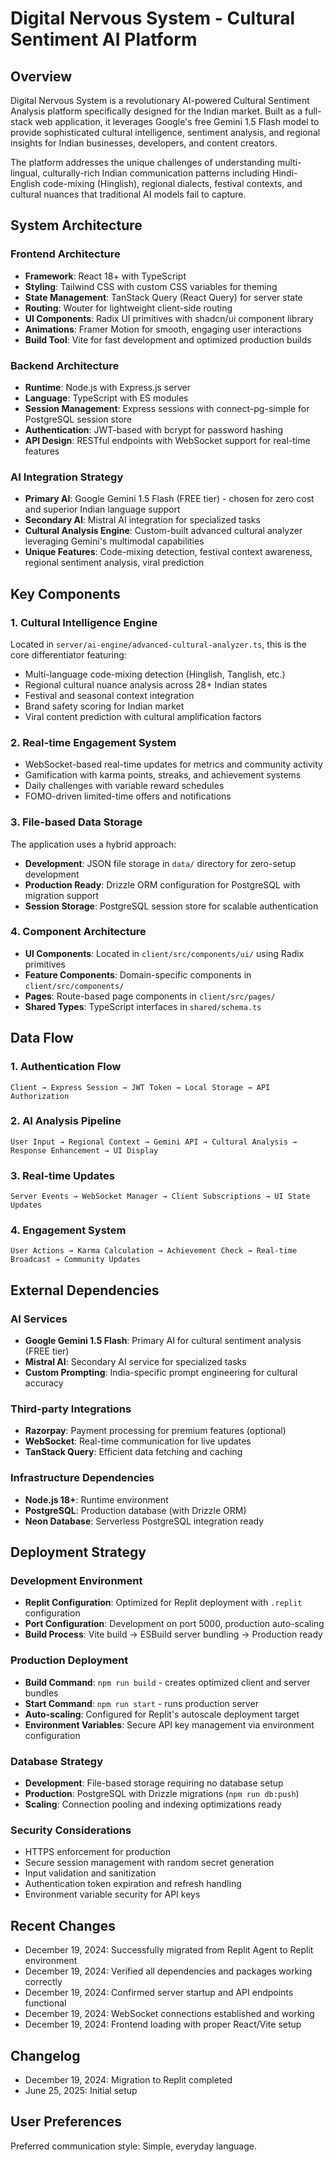 # Digital Nervous System - Cultural Sentiment AI Platform

## Overview

Digital Nervous System is a revolutionary AI-powered Cultural Sentiment Analysis platform specifically designed for the Indian market. Built as a full-stack web application, it leverages Google's free Gemini 1.5 Flash model to provide sophisticated cultural intelligence, sentiment analysis, and regional insights for Indian businesses, developers, and content creators.

The platform addresses the unique challenges of understanding multi-lingual, culturally-rich Indian communication patterns including Hindi-English code-mixing (Hinglish), regional dialects, festival contexts, and cultural nuances that traditional AI models fail to capture.

## System Architecture

### Frontend Architecture
- **Framework**: React 18+ with TypeScript
- **Styling**: Tailwind CSS with custom CSS variables for theming
- **State Management**: TanStack Query (React Query) for server state
- **Routing**: Wouter for lightweight client-side routing
- **UI Components**: Radix UI primitives with shadcn/ui component library
- **Animations**: Framer Motion for smooth, engaging user interactions
- **Build Tool**: Vite for fast development and optimized production builds

### Backend Architecture
- **Runtime**: Node.js with Express.js server
- **Language**: TypeScript with ES modules
- **Session Management**: Express sessions with connect-pg-simple for PostgreSQL session store
- **Authentication**: JWT-based with bcrypt for password hashing
- **API Design**: RESTful endpoints with WebSocket support for real-time features

### AI Integration Strategy
- **Primary AI**: Google Gemini 1.5 Flash (FREE tier) - chosen for zero cost and superior Indian language support
- **Secondary AI**: Mistral AI integration for specialized tasks
- **Cultural Analysis Engine**: Custom-built advanced cultural analyzer leveraging Gemini's multimodal capabilities
- **Unique Features**: Code-mixing detection, festival context awareness, regional sentiment analysis, viral prediction

## Key Components

### 1. Cultural Intelligence Engine
Located in `server/ai-engine/advanced-cultural-analyzer.ts`, this is the core differentiator featuring:
- Multi-language code-mixing detection (Hinglish, Tanglish, etc.)
- Regional cultural nuance analysis across 28+ Indian states
- Festival and seasonal context integration
- Brand safety scoring for Indian market
- Viral content prediction with cultural amplification factors

### 2. Real-time Engagement System
- WebSocket-based real-time updates for metrics and community activity
- Gamification with karma points, streaks, and achievement systems
- Daily challenges with variable reward schedules
- FOMO-driven limited-time offers and notifications

### 3. File-based Data Storage
The application uses a hybrid approach:
- **Development**: JSON file storage in `data/` directory for zero-setup development
- **Production Ready**: Drizzle ORM configuration for PostgreSQL with migration support
- **Session Storage**: PostgreSQL session store for scalable authentication

### 4. Component Architecture
- **UI Components**: Located in `client/src/components/ui/` using Radix primitives
- **Feature Components**: Domain-specific components in `client/src/components/`
- **Pages**: Route-based page components in `client/src/pages/`
- **Shared Types**: TypeScript interfaces in `shared/schema.ts`

## Data Flow

### 1. Authentication Flow
```
Client → Express Session → JWT Token → Local Storage → API Authorization
```

### 2. AI Analysis Pipeline
```
User Input → Regional Context → Gemini API → Cultural Analysis → Response Enhancement → UI Display
```

### 3. Real-time Updates
```
Server Events → WebSocket Manager → Client Subscriptions → UI State Updates
```

### 4. Engagement System
```
User Actions → Karma Calculation → Achievement Check → Real-time Broadcast → Community Updates
```

## External Dependencies

### AI Services
- **Google Gemini 1.5 Flash**: Primary AI for cultural sentiment analysis (FREE tier)
- **Mistral AI**: Secondary AI service for specialized tasks
- **Custom Prompting**: India-specific prompt engineering for cultural accuracy

### Third-party Integrations
- **Razorpay**: Payment processing for premium features (optional)
- **WebSocket**: Real-time communication for live updates
- **TanStack Query**: Efficient data fetching and caching

### Infrastructure Dependencies
- **Node.js 18+**: Runtime environment
- **PostgreSQL**: Production database (with Drizzle ORM)
- **Neon Database**: Serverless PostgreSQL integration ready

## Deployment Strategy

### Development Environment
- **Replit Configuration**: Optimized for Replit deployment with `.replit` configuration
- **Port Configuration**: Development on port 5000, production auto-scaling
- **Build Process**: Vite build → ESBuild server bundling → Production ready

### Production Deployment
- **Build Command**: `npm run build` - creates optimized client and server bundles
- **Start Command**: `npm run start` - runs production server
- **Auto-scaling**: Configured for Replit's autoscale deployment target
- **Environment Variables**: Secure API key management via environment configuration

### Database Strategy
- **Development**: File-based storage requiring no database setup
- **Production**: PostgreSQL with Drizzle migrations (`npm run db:push`)
- **Scaling**: Connection pooling and indexing optimizations ready

### Security Considerations
- HTTPS enforcement for production
- Secure session management with random secret generation
- Input validation and sanitization
- Authentication token expiration and refresh handling
- Environment variable security for API keys

## Recent Changes
- December 19, 2024: Successfully migrated from Replit Agent to Replit environment
- December 19, 2024: Verified all dependencies and packages working correctly
- December 19, 2024: Confirmed server startup and API endpoints functional
- December 19, 2024: WebSocket connections established and working
- December 19, 2024: Frontend loading with proper React/Vite setup

## Changelog
- December 19, 2024: Migration to Replit completed
- June 25, 2025: Initial setup

## User Preferences

Preferred communication style: Simple, everyday language.